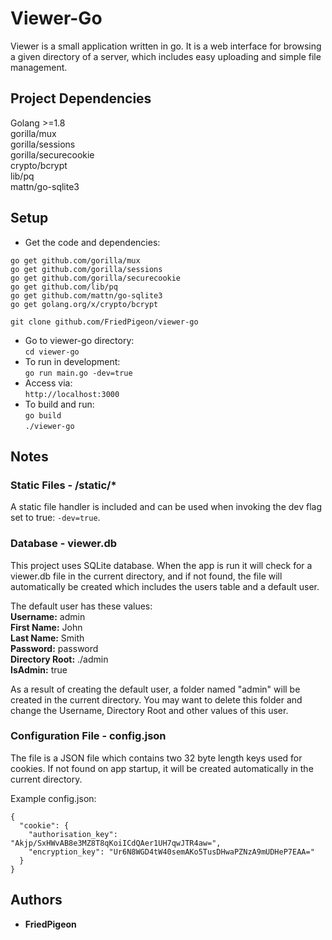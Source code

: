 # Viewer-Go
Viewer is a small application written in go. It is a web interface for browsing a given directory of a server, which 
includes easy uploading and simple file management.

## Project Dependencies
Golang >=1.8  
gorilla/mux  
gorilla/sessions  
gorilla/securecookie  
crypto/bcrypt  
lib/pq  
mattn/go-sqlite3  

## Setup
* Get the code and dependencies:
```
go get github.com/gorilla/mux
go get github.com/gorilla/sessions
go get github.com/gorilla/securecookie
go get github.com/lib/pq
go get github.com/mattn/go-sqlite3
go get golang.org/x/crypto/bcrypt

git clone github.com/FriedPigeon/viewer-go
```
* Go to viewer-go directory:  
`cd viewer-go`
* To run in development:  
`go run main.go -dev=true`
* Access via:  
`http://localhost:3000`
* To build and run:  
`go build`  
`./viewer-go`

## Notes
### Static Files - /static/*  
A static file handler is included and can be used when invoking the dev flag set to true: `-dev=true`.

### Database - viewer.db
This project uses SQLite database. When the app is run it will check for a viewer.db file in the current directory, and 
if not found, the file will automatically be created which includes the users table and a default user.  

The default user has these values:  
**Username:** admin  
**First Name:** John  
**Last Name:** Smith  
**Password:** password  
**Directory Root:** ./admin  
**IsAdmin:** true

As a result of creating the default user, a folder named "admin" will be created in the current directory. You may want
to delete this folder and change the Username, Directory Root and other values of this user.

### Configuration File - config.json  
The file is a JSON file which contains two 32 byte length keys used for cookies. If not found on app startup, it will be
created automatically in the current directory.  

Example config.json:   
```
{
  "cookie": {
    "authorisation_key": "Akjp/SxHWvAB8e3MZ8T8qKoiICdQAer1UH7qwJTR4aw=",
    "encryption_key": "Ur6N8WGD4tW40semAKo5TusDHwaPZNzA9mUDHeP7EAA="
  }
}
```

## Authors
* **FriedPigeon**

